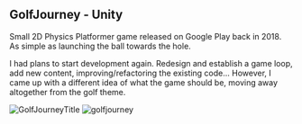 ## GolfJourney - Unity 
Small 2D Physics Platformer game released on Google Play back in 2018.  
As simple as launching the ball towards the hole.

I had plans to start development again. Redesign and establish a game loop, add new content, improving/refactoring the existing code...
However, I came up with a different idea of what the game should be, moving away altogether from the golf theme.

![GolfJourneyTitle](https://github.com/IIMass/GolfJourney/assets/47413039/291b3f00-81ce-450f-8867-b82ade50f055)
![golfjourney](https://github.com/IIMass/GolfJourney/assets/47413039/77228c4e-5176-4fff-b0ba-5dc06c56d2c1)
